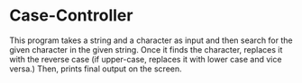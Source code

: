 # Case-Controller
This program takes a string and a character as input and then search for the given character in the given string. Once it finds the character, replaces it with the reverse case (if upper-case, replaces it with lower case and vice versa.) Then, prints final output on the screen.
